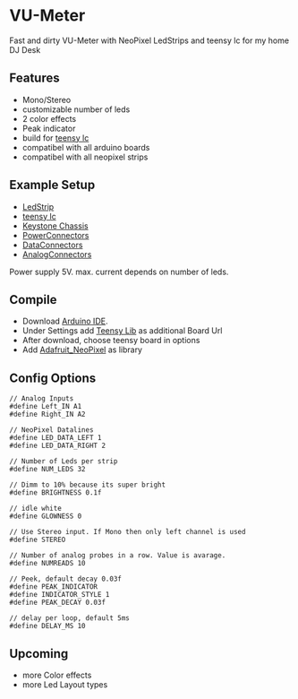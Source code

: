# VU-Meter
Fast and dirty VU-Meter with NeoPixel LedStrips and teensy lc for my home DJ Desk


## Features
* Mono/Stereo
* customizable number of leds
* 2 color effects
* Peak indicator
* build for [teensy lc](https://www.pjrc.com/teensy/teensyLC.html)
* compatibel with all arduino boards
* compatibel with all neopixel strips


## Example Setup
* [LedStrip](https://www.adafruit.com/product/1507)
* [teensy lc](https://www.pjrc.com/teensy/teensyLC.html)
* [Keystone Chassis](https://www.reichelt.de/index.html?ACTION=446&LA=3&nbc=1&q=delock%2086227)
* [PowerConnectors](https://www.reichelt.de/index.html?ACTION=446&LA=446&nbc=1&q=delock%2086303%20)
* [DataConnectors](https://www.reichelt.de/index.html?ACTION=446&LA=446&nbc=1&q=delock%2086323)
* [AnalogConnectors](https://www.reichelt.de/index.html?ACTION=446&LA=446&nbc=1&q=goobay%2079669%20)

Power supply 5V. max. current depends on number of leds.

## Compile
* Download [Arduino IDE](https://www.arduino.cc/en/software).
* Under Settings add [Teensy Lib](https://www.pjrc.com/teensy/package_teensy_index.json) as additional Board Url
* After download, choose teensy board in options
* Add [Adafruit_NeoPixel](https://github.com/adafruit/Adafruit_NeoPixel) as library


## Config Options
```
// Analog Inputs
#define Left_IN A1
#define Right_IN A2

// NeoPixel Datalines
#define LED_DATA_LEFT 1
#define LED_DATA_RIGHT 2

// Number of Leds per strip
#define NUM_LEDS 32

// Dimm to 10% because its super bright
#define BRIGHTNESS 0.1f

// idle white
#define GLOWNESS 0

// Use Stereo input. If Mono then only left channel is used
#define STEREO

// Number of analog probes in a row. Value is avarage.
#define NUMREADS 10

// Peek, default decay 0.03f
#define PEAK_INDICATOR
#define INDICATOR_STYLE 1
#define PEAK_DECAY 0.03f

// delay per loop, default 5ms
#define DELAY_MS 10
```

## Upcoming
* more Color effects
* more Led Layout types